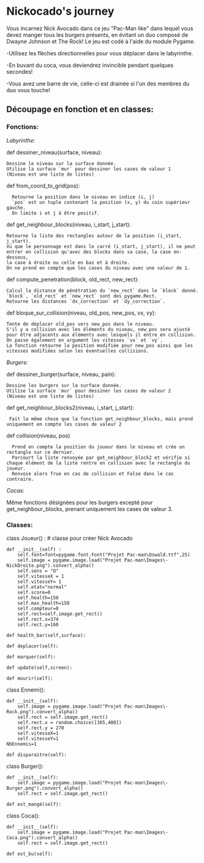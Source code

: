 # Nickocado's journey
Vous incarnez Nick Avocado dans ce jeu "Pac-Man like" dans lequel vous devez manger tous les burgers présents, en évitant un duo composé de Dwayne Johnson et The Rock! 
Le jeu est codé à l'aide du module Pygame.

-Utilisez les flèches directionnelles pour vous déplacer dans le labyrinthe. 

-En buvant du coca, vous deviendrez invincible pendant quelques secondes!

-Vous avez une barre de vie, celle-ci est drainée si l'un des membres du duo vous touche!



## Découpage en fonction et en classes:

  ### Fonctions:
  
*Labyrinthe:*
  
  def dessiner_niveau(surface, niveau):
  
    Dessine le niveau sur la surface donnée.
    Utilise la surface `mur` pour dessiner les cases de valeur 1
    (Niveau est une liste de listes)
    
  def from_coord_to_grid(pos):

      Retourne la position dans le niveau en indice (i, j)
      `pos` est un tuple contenant la position (x, y) du coin supérieur gauche.
      On limite i et j à être positif.
  
  def get_neighbour_blocks(niveau, i_start, j_start):
  
    Retourne la liste des rectangles autour de la position (i_start, j_start).
    Vu que le personnage est dans le carré (i_start, j_start), il ne peut entrer en collision qu'avec des blocks dans sa case, la case en-dessous,
    la case à droite ou celle en bas et à droite. 
    On ne prend en compte que les cases du niveau avec une valeur de 1.
 
 def compute_penetration(block, old_rect, new_rect):
 
    Calcul la distance de pénétration du `new_rect` dans le `block` donné.
    `block`, `old_rect` et `new_rect` sont des pygame.Rect.
    Retourne les distances `dx_correction` et `dy_correction`.
    
 def bloque_sur_collision(niveau, old_pos, new_pos, vx, vy):
    
    Tente de déplacer old_pos vers new_pos dans le niveau.
    S'il y a collision avec les éléments du niveau, new_pos sera ajusté pour être adjacents aux éléments avec lesquels il entre en collision.
    On passe également en argument les vitesses `vx` et `vy`.
    La fonction retourne la position modifiée pour new_pos ainsi que les vitesses modifiées selon les éventuelles collisions.
    
*Burgers:* 
 
 def dessiner_burger(surface, niveau, pain): 
    
    Dessine les burgers sur la surface donnée.
    Utilise la surface `mur` pour dessiner les cases de valeur 2
    (Niveau est une liste de listes)
    
 def get_neighbour_blocks2(niveau, i_start, j_start):
     
     Fait la même chose que la fonction get_neighbour_blocks, mais prend uniquement en compte les cases de valeur 2
     
 def collision(niveau, pos)
      
      Prend en compte la position du joueur dans le niveau et crée un rectangle sur ce dernier.
      Parcourt la liste renvoyée par get_neighbour_block2 et vérifie si chaque élément de la liste rentre en collision avec le rectangle du joueur.
      Renvoie alors True en cas de collision et False dans le cas contraire.
      
*Cocas:*
  
  Même fonctions désignées pour les burgers excepté pour get_neighbour_blocks, prenant uniquement les cases de valeur 3.

### Classes:

  class Joueur() : # classe pour créer Nick Avocado
  
    def __init__(self) :
        self.font=font=pygame.font.Font("Projet Pac-man\Oswald.ttf",25)
        self.image = pygame.image.load("Projet Pac-man\Images\-NickDroite.png").convert_alpha()
        self.sens = "O"
        self.vitesseX = 1
        self.vitesseY= 1
        self.etat="normal"
        self.score=0
        self.health=150
        self.max_health=150
        self.compteur=0
        self.rect=self.image.get_rect()
        self.rect.x=374
        self.rect.y=160

    def health_bar(self,surface):

    def deplacer(self):

    def marquer(self):

    def update(self,screen):

    def mourir(self):



class Ennemi():

    def __init__(self):
        self.image = pygame.image.load("Projet Pac-man\Images\-Rock.png").convert_alpha()
        self.rect = self.image.get_rect()
        self.rect.x = random.choice([365,400])
        self.rect.y = 270
        self.vitesseX=1
        self.vitesseY=1
    NbEnnemis=1

    def disparaitre(self):



class Burger():

    def __init__(self):
        self.image = pygame.image.load("Projet Pac-man\Images\-Burger.png").convert_alpha()
        self.rect = self.image.get_rect()
 
    def est_mangé(self):

class Coca():

    def __init__(self):
        self.image = pygame.image.load("Projet Pac-man\Images\-Coca.png").convert_alpha()
        self.rect = self.image.get_rect()

    def est_bu(self):
